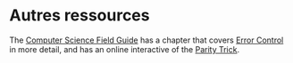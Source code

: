# Autres ressources

The [Computer Science Field Guide](http://csfieldguide.org.nz/) has a chapter that covers [Error Control](http://csfieldguide.org.nz/en/chapters/coding-error-control.html) in more detail, and has an online interactive of the [Parity Trick](http://csfieldguide.org.nz/en/interactives/parity/index.html).